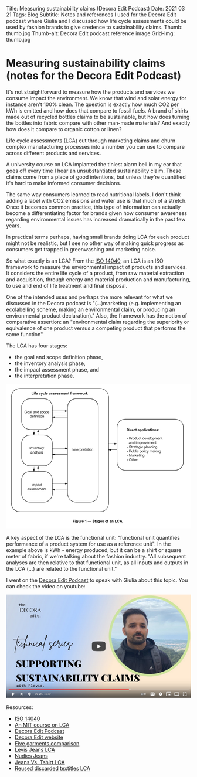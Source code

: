 Title: Measuring sustainability claims (Decora Edit Podcast)
Date: 2021 03 21
Tags: Blog
Subtitle: Notes and references I used for the Decora Edit podcast where Giulia and I discussed how life cycle assessments could be used by fashion brands to give credence to sustainability claims.
Thumb: thumb.jpg
Thumb-alt: Decora Edit podcast reference image
Grid-img: thumb.jpg

# Measuring sustainability claims (notes for the Decora Edit Podcast)

It's not straightforward to measure how the products and services we consume impact the environment. We know that wind and solar energy for instance aren't 100% clean. The question is exactly how much CO2 per kWh is emitted and how does that compare to fossil fuels. A brand of shirts made out of recycled bottles claims to be sustainable, but how does turning the bottles into fabric compare with other man-made materials? And exactly how does it compare to organic cotton or linen?

Life cycle assessments (LCA) cut through marketing claims and churn complex manufacturing processes into a number you can use to compare across different products and services.

A university course on LCA implanted the tiniest alarm bell in my ear that goes off every time I hear an unsubstantiated sustainability claim. These claims come from a place of good intentions, but unless they're quantified it's hard to make informed consumer decisions.

The same way consumers learned to read nutritional labels, I don't think adding a label with CO2 emissions and water use is that much of a stretch. Once it becomes common practice, this type of information can actually become a differentiating factor for brands given how consumer awareness regarding environmental issues has increased dramatically in the past few years.

In practical terms perhaps, having small brands doing LCA for each product might not be realistic, but I see no other way of making quick progress as consumers get trapped in greenwashing and marketing noise.

So what exactly is an LCA? From the [ISO 14040](http://pqm-online.com/assets/files/lib/std/iso_14040-2006.pdf), an LCA is an ISO framework to measure the environmental impact of products and services. It considers the entire life cycle of a product, from raw material extraction and acquisition, through energy and material production and manufacturing, to use and end of life treatment and final disposal.

One of the intended uses and perhaps the more relevant for what we discussed in the Decora podcast is "(...)marketing  (e.g.  implementing  an  ecolabelling  scheme,  making  an  environmental  claim,  or  producing  an  environmental product declaration)." Also, the framework has the notion of comparative assertion: an "environmental claim regarding the superiority or equivalence of one product versus a competing product that performs the same function"

The LCA has four stages:

- the goal and scope definition phase,
- the inventory analysis phase,
- the impact assessment phase, and
- the    interpretation    phase.

![...](/assets/img/life-cycle-assessment-decora-edit/lca.png "...")

A key aspect of the LCA is the functional unit: "functional unit quantifies performance of a product system for use as a reference unit". In the example above is kWh - energy produced, but it can be a shirt or square meter of fabric, if we're talking about the fashion industry. "All subsequent analyses are then relative to that functional unit, as all inputs and outputs in the LCA (...) are related to the functional unit."

I went on the [Decora Edit Podcast](https://podcasts.apple.com/gb/podcast/the-decora-edit/id1551021379) to speak with Giulia about this topic. You can check the video on youtube:

<a target="_blank" href="https://www.youtube.com/watch?v=ivGN0VDXJ9k" title="Decora edit podcast"><img alt="Decora Edit Podcast" src="/assets/img/life-cycle-assessment-decora-edit/video-thumb.png"></a>

Resources:
- [ISO 14040](http://pqm-online.com/assets/files/lib/std/iso_14040-2006.pdf)
- [An MIT course on LCA](https://www.youtube.com/watch?v=gpuvUU0Nl4k)
- [Decora Edit Podcast](https://podcasts.apple.com/gb/podcast/the-decora-edit/id1551021379)
- [Decora Edit website](https://decoraedit.com)
- [Five garments comparison](http://mistrafuturefashion.com/wp-content/uploads/2015/06/Environmental-assessment-of-Swedish-fashion-consumption-LCA.pdf)
- [Levis Jeans LCA](https://www.levistrauss.com/wp-content/uploads/2015/03/Full-LCA-Results-Deck-FINAL.pdf)
- [Nudies Jeans](https://kth.diva-portal.org/smash/get/diva2:1221104/FULLTEXT01.pdf)
- [Jeans Vs. Tshirt LCA](https://uknowledge.uky.edu/cgi/viewcontent.cgi?article=1008&context=mat_etds)
- [Reused discarded textitles LCA](https://norden.diva-portal.org/smash/get/diva2:957517/FULLTEXT02.pdf)
